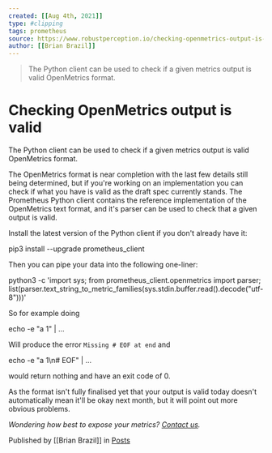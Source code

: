 ```yaml
---
created: [[Aug 4th, 2021]]
type: #clipping
tags: prometheus 
source: https://www.robustperception.io/checking-openmetrics-output-is-valid
author: [[Brian Brazil]] 
---
```

> The Python client can be used to check if a given metrics output is valid OpenMetrics format.

# Checking OpenMetrics output is valid


The Python client can be used to check if a given metrics output is valid OpenMetrics format.

The OpenMetrics format is near completion with the last few details still being determined, but if you're working on an implementation you can check if what you have is valid as the draft spec currently stands. The Prometheus Python client contains the reference implementation of the OpenMetrics text format, and it's parser can be used to check that a given output is valid.

Install the latest version of the Python client if you don't already have it:

pip3 install --upgrade prometheus\_client

Then you can pipe your data into the following one-liner:

python3 -c 'import sys; from prometheus\_client.openmetrics import parser; list(parser.text\_string\_to\_metric\_families(sys.stdin.buffer.read().decode("utf-8")))'

So for example doing

echo -e "a 1" | ...

Will produce the error `Missing # EOF at end` and

echo -e "a 1\\n# EOF" | ...

would return nothing and have an exit code of 0.

As the format isn't fully finalised yet that your output is valid today doesn't automatically mean it'll be okay next month, but it will point out more obvious problems.

_Wondering how best to expose your metrics? [Contact us](mailto:prometheus@robustperception.io)._

Published by [[Brian Brazil]] in [Posts](https://www.robustperception.io/category/posts)
